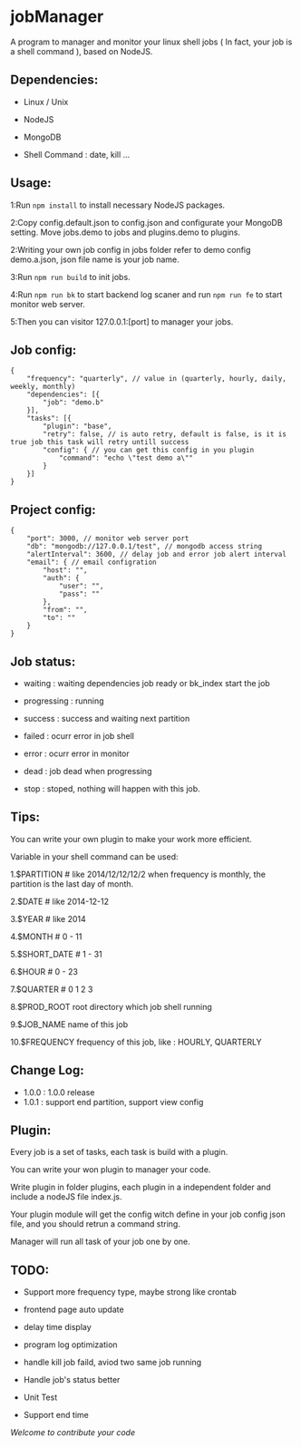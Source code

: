 jobManager
==========

A program to manager and monitor your linux shell jobs ( In fact, your job is a shell command ), based on NodeJS.


Dependencies:
-------------

- Linux / Unix

- NodeJS

- MongoDB

- Shell Command : date, kill ...


Usage:
------

1:Run `npm install` to install necessary NodeJS packages.

2:Copy config.default.json to config.json and configurate your MongoDB setting. Move jobs.demo to jobs and plugins.demo to plugins.

2:Writing your own job config in jobs folder refer to demo config demo.a.json, json file name is your job name.

3:Run `npm run build` to init jobs.

4:Run `npm run bk` to start backend log scaner and run `npm run fe` to start monitor web server.

5:Then you can visitor 127.0.0.1:[port] to manager your jobs.


Job config:
-------

```
{
    "frequency": "quarterly", // value in (quarterly, hourly, daily, weekly, monthly)
    "dependencies": [{
        "job": "demo.b"
    }],
    "tasks": [{
        "plugin": "base",
        "retry": false, // is auto retry, default is false, is it is true job this task will retry untill success
        "config": { // you can get this config in you plugin
            "command": "echo \"test demo a\""
        }
    }]
}
```

Project config:
-------

```
{
    "port": 3000, // monitor web server port
    "db": "mongodb://127.0.0.1/test", // mongodb access string
    "alertInterval": 3600, // delay job and error job alert interval
    "email": { // email configration
        "host": "",
        "auth": {
            "user": "",
            "pass": ""
        },
        "from": "",
        "to": ""
    }
}
```

Job status:
----------

- waiting : waiting dependencies job ready or bk_index start the job

- progressing : running

- success : success and waiting next partition

- failed : ocurr error in job shell

- error : ocurr error in monitor

- dead : job dead when progressing

- stop : stoped, nothing will happen with this job.


Tips:
------
You can write your own plugin to make your work more efficient.

Variable in your shell command can be used:

1.$PARTITION # like 2014/12/12/12/2   when frequency is monthly, the partition is the last day of month.

2.$DATE # like 2014-12-12

3.$YEAR # like 2014

4.$MONTH # 0 - 11

5.$SHORT_DATE # 1 - 31

6.$HOUR # 0 - 23

7.$QUARTER # 0 1 2 3

8.$PROD_ROOT root directory which job shell running

9.$JOB_NAME name of this job

10.$FREQUENCY frequency of this job, like : HOURLY, QUARTERLY


Change Log:
----------

- 1.0.0 : 1.0.0 release
- 1.0.1 : support end partition, support view config


Plugin:
--------

Every job is a set of tasks, each task is build with a plugin.

You can write your won plugin to manager your code.

Write plugin in folder plugins, each plugin in a independent folder and include a nodeJS file index.js.

Your plugin module will get the config witch define in your job config json file, and you should retrun a command string.

Manager will run all task of your job one by one.


TODO:
------


- Support more frequency type, maybe strong like crontab

- frontend page auto update

- delay time display

- program log optimization

- handle kill job faild, aviod two same job running

- Handle job's status better

- Unit Test

- Support end time


*Welcome to contribute your code*



